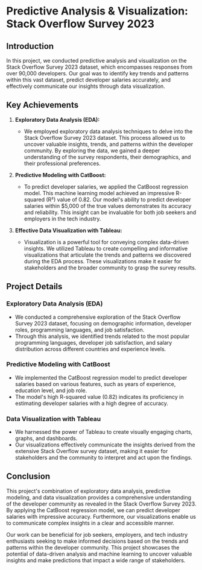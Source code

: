 # Predictive Analysis & Visualization: Stack Overflow Survey 2023

## Introduction

In this project, we conducted predictive analysis and visualization on the Stack Overflow Survey 2023 dataset, which encompasses responses from over 90,000 developers. Our goal was to identify key trends and patterns within this vast dataset, predict developer salaries accurately, and effectively communicate our insights through data visualization.

## Key Achievements

1. **Exploratory Data Analysis (EDA):**
   - We employed exploratory data analysis techniques to delve into the Stack Overflow Survey 2023 dataset. This process allowed us to uncover valuable insights, trends, and patterns within the developer community. By exploring the data, we gained a deeper understanding of the survey respondents, their demographics, and their professional preferences.

2. **Predictive Modeling with CatBoost:**
   - To predict developer salaries, we applied the CatBoost regression model. This machine learning model achieved an impressive R-squared (R²) value of 0.82. Our model's ability to predict developer salaries within $5,000 of the true values demonstrates its accuracy and reliability. This insight can be invaluable for both job seekers and employers in the tech industry.

3. **Effective Data Visualization with Tableau:**
   - Visualization is a powerful tool for conveying complex data-driven insights. We utilized Tableau to create compelling and informative visualizations that articulate the trends and patterns we discovered during the EDA process. These visualizations make it easier for stakeholders and the broader community to grasp the survey results.

## Project Details

### Exploratory Data Analysis (EDA)

- We conducted a comprehensive exploration of the Stack Overflow Survey 2023 dataset, focusing on demographic information, developer roles, programming languages, and job satisfaction.
- Through this analysis, we identified trends related to the most popular programming languages, developer job satisfaction, and salary distribution across different countries and experience levels.

### Predictive Modeling with CatBoost

- We implemented the CatBoost regression model to predict developer salaries based on various features, such as years of experience, education level, and job role.
- The model's high R-squared value (0.82) indicates its proficiency in estimating developer salaries with a high degree of accuracy.

### Data Visualization with Tableau

- We harnessed the power of Tableau to create visually engaging charts, graphs, and dashboards.
- Our visualizations effectively communicate the insights derived from the extensive Stack Overflow survey dataset, making it easier for stakeholders and the community to interpret and act upon the findings.

## Conclusion

This project's combination of exploratory data analysis, predictive modeling, and data visualization provides a comprehensive understanding of the developer community as revealed in the Stack Overflow Survey 2023. By applying the CatBoost regression model, we can predict developer salaries with impressive accuracy. Furthermore, our visualizations enable us to communicate complex insights in a clear and accessible manner.

Our work can be beneficial for job seekers, employers, and tech industry enthusiasts seeking to make informed decisions based on the trends and patterns within the developer community. This project showcases the potential of data-driven analysis and machine learning to uncover valuable insights and make predictions that impact a wide range of stakeholders.
